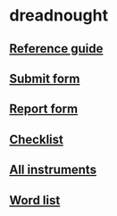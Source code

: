 # dreadnought
<head>
<style type="text/css">

body {
	@font-face{
		font-family:DejaVu Sans;
		src:url(https://arisment.net/font/DejaVuSansMono_0.ttf);
	}
    background: none; 
    background-size: cover;
    font-family: "DejaVu Sans";
    font-size: 1.25rem;
    line-height: 1.5;
}

</style>
</head>

<body>
<h2><a href="https://arisment.net/dreadnought/source/instrument/A Basic guide to Harvard Referencing.pdf">Reference guide</a></h2>
<h2><a href="https://arisment.net/dreadnought/source/instrument/EBU5402 Group Process Form.doc">Submit form</a></h2>
<h2><a href="https://arisment.net/dreadnought/source/instrument/EBU5402_Coursework_Report Template.doc">Report form</a></h2>

<h2><a href="https://arisment.net/dreadnought/source/instrument/EBU5402 Checklist for Coursework Part A.pdf">Checklist</a></h2>
<h2><a href="https://arisment.net/dreadnought/source/instrument/EBU5402 Coursework Instructions 201819.pdf">All instruments</a></h2>
<h2><a href="https://arisment.net/dreadnought/source/instrument/Glossary- Master with Chinese_2010.pdf">Word list</a></h2>
</body>
